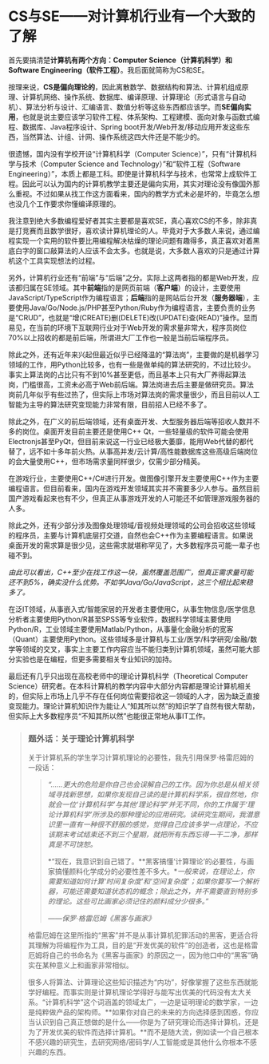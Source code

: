 # CS与SE——对计算机行业有一个大致的了解

首先要搞清楚**计算机有两个方向：Computer Science（计算机科学）和Software Engineering（软件工程）**。我后面就简称为CS和SE。

按理来说，**CS是偏向理论的**，因此离散数学、数据结构和算法、计算机组成原理、计算机网络、操作系统、数据库、编译原理、计算理论（形式语言与自动机）、算法分析与设计、汇编语言、数值分析等这些东西都应该学。而**SE偏向实用**，也就是说主要应该学习软件工程、体系架构、工程建模、面向对象与函数式编程、数据库、Java程序设计、Spring boot开发/Web开发/移动应用开发这些东西，当然算法、计组、计网、操作系统这四大件还是不能少的。

很遗憾，国内没有学校开设“计算机科学（Computer Science）”，只有“计算机科学与技术（Computer Science and Technology）”和“软件工程（Software Engineering）”，本质上都是工科。即使是计算机科学与技术，也常常上成软件工程。因此可以认为国内的计算机教学主要还是偏向实用，其实对理论没有像国外那么重视。不过如果从找工作这方面看来，国内的教学方式未必是坏的，毕竟怎么想也没几个工作要求你懂编译原理的。

我注意到绝大多数编程爱好者其实主要都是喜欢SE，真心喜欢CS的不多，除非真是打竞赛而且数学很好，喜欢读计算机理论的人。毕竟对于大多数人来说，通过编程实现一个实用的软件要比用编程解决枯燥的理论问题有趣得多，真正喜欢对着黑底白字的窗口敲算法的人应该不会太多。也就是说，大多数人喜欢的只是通过计算机这个工具实现想法的过程。

另外，计算机行业还有“前端”与“后端”之分。实际上这两者指的都是Web开发，应该都归属在SE领域。其中**前端**指的是网页前端（**客户端**）的设计，主要使用JavaScript/TypeScript作为编程语言；**后端**指的是网站后台开发（**服务器端**），主要使用Java/Go/Node.js/PHP甚至Python/Ruby作为编程语言，主要负责的业务是“CRUD”，也就是“增(CREATE)删(DELETE)改(UPDATE)查(READ)”操作。显而易见，在当前的环境下互联网行业对于Web开发的需求量非常大，程序员岗位70%以上招收的都是前后端，所谓进大厂工作也一般是当前后端程序员。

除此之外，还有近年来兴起但最近似乎已经降温的“算法岗”，主要做的是机器学习领域的工作，用Python比较多，也有一些是做单纯的算法研究的，不过比较少。事实上算法岗的占比只有不到10%甚至更低，而且基本上只有大厂养得起算法岗，门槛很高，工资未必高于Web前后端。算法岗进去后主要是做研究员。算法岗前几年似乎有些过热了，但实际上市场对算法岗的需求量很少，而且目前以人工智能为主导的算法研究变现能力非常有限，目前招人已经不多了。

除此之外，在广义的前后端领域，还有桌面开发、大型服务器后端等招收人数并不多的岗位。桌面开发目前主要还是使用C++ Qt，一些轻量级的软件可能会使用Electronjs甚至PyQt，但目前来说这一行业已经极大萎靡，能用Web代替的都代替了，远不如十多年前火热。从事高并发/云计算/高性能数据库这些高级后端岗位的会大量使用C++，但市场需求量同样很少，仅需少部分精英。

在游戏行业，主要使用C++/C#进行开发。做图像引擎开发主要使用C++作为主要编程语言。但目前看来，国内在游戏开发领域其实并不需要多少人参与。虽然目前国产游戏看起来也有不少，但真正从事游戏开发的人可能还不如管理游戏服务器的人多。

除此之外，还有少部分涉及图像处理领域/音视频处理领域的公司会招收这些领域的程序员，主要与计算机底层打交道，自然也会C++作为主要编程语言。如果说桌面开发的需求算是很少见，这些需求就堪称罕见了，大多数程序员可能一辈子也碰不到。

*由此可以看出，C++至少在找工作这一块，虽然覆盖范围广，但真正需求量可能还不到5%，确实没什么优势。不如学Java/Go/JavaScript，这三个相比起来稳多了。*

在泛IT领域，从事嵌入式/智能家居的开发者主要使用C，从事生物信息/医学信息分析者主要使用Python/R甚至SPSS等专业软件，数据科学领域主要使用Python/R，工业领域主要使用Matlab/Python，从事量化金融分析的宽客（Quant）主要使用Python。这些领域多是计算机与工业/医学/科学研究/金融/数学等领域的交叉，事实上主要工作内容应当不能归类到计算机领域，虽然可能大部分实验也是在编程，但更多需要相关专业知识的加持。

最后还有几乎只出现在高校老师中的理论计算机科学（Theoretical Computer Science）研究者。在本科计算机的教学内容中大部分内容都是理论计算机相关的，但实际上市场上几乎不存在任何岗位需要招收这一领域的人才，因为缺乏直接变现能力。理论计算机知识作为能让人“知其所以然”的知识学了自然有很大帮助，但实际上大多数程序员“不知其所以然”也能很正常地从事IT工作。

> ### 题外话：关于理论计算机科学
>
> 关于计算机系的学生学习计算机理论的必要性，我先引用保罗·格雷厄姆的一段话：
>
> > *“……更大的危险是你自己也会误解自己的工作。因为你总是从相关领域寻找新思想，如果你发现自己读的是计算机科学系，很自然地，你就会一位‘计算机科学’与其他‘理论科学’并无不同，你的工作属于‘理论计算机科学’所涉及的那种理论的应用研究。读研究生期间，我潜意识里一直有一种很不舒服的感觉，觉得自己应该多学一点理论，不应该期末考试结束还不到三个星期，就把所有东西忘得一干二净，那样真是不可饶恕。*
> >
> > *“现在，我意识到自己错了。**黑客搞懂‘计算理论’的必要性，与画家搞懂颜料化学成分的必要性差不多大。**一般来说，在理论上，你需要知道如何计算‘时间复杂度’和‘空间复杂度’；如果你要写一个解析器，可能还需要知道状态机的概念；除此之外，并不需要直到特别多的理论。这些可比画家必须记住的颜料成分少很多。”*
> >
> > *——保罗·格雷厄姆《黑客与画家》*
>
> 格雷厄姆在这里所指的“黑客”并不是从事计算机犯罪活动的黑客，更适合将其理解为将编程作为工具，目的是“开发优美的软件”的创造者，这也是格雷厄姆将自己的书命名为《黑客与画家》的原因之一，因为他口中的“黑客”确实在某种意义上和画家非常相似。
>
> 很多人将算法、计算理论这些知识描述为“内功”，好像掌握了这些东西就能学好编程。而事实则是计算机理论学得好与能写出优美的代码没有太大关系。“计算机科学”这个词涵盖的领域太广，一边是证明理论的数学家，一边是纯粹做产品的架构师。**如果你对自己的未来的方向选择感到困惑，你应当认识到自己真正想做的是什么——你是为了研究理论而选择计算机，还是为了开发优美的软件而选择计算机。**而不是随大流，例如读一个自己根本不感兴趣的研究生，去研究网络/密码学/人工智能或是其他什么你根本不感兴趣的东西。